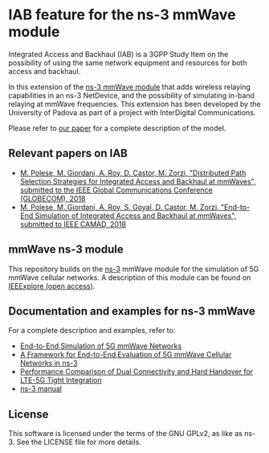 # IAB feature for the ns-3 mmWave module #
Integrated Access and Backhaul (IAB) is a 3GPP Study Item on the possibility of using the same network equipment and resources for both access and backhaul.

In this extension of the [ns-3 mmWave module](https://github.com/nyuwireless-unipd/ns3-mmwave "ns-3 mmWave repo") that adds wireless relaying capabilities in an ns-3 NetDevice, and the possibility of simulating in-band relaying at mmWave frequencies. This extension has been developed by the University of Padova as part of a project with InterDigital Communications.

Please refer to [our paper](/ "IAB") for a complete description of the model.

## Relevant papers on IAB ##
- [M. Polese, M. Giordani, A. Roy, D. Castor, M. Zorzi, "Distributed Path Selection Strategies for Integrated Access and Backhaul at mmWaves", submitted to the IEEE Global Communications Conference (GLOBECOM), 2018](https://arxiv.org/abs/1805.04351 "globecom paper")
- [M. Polese, M. Giordani, A. Roy, S. Goyal, D. Castor, M. Zorzi, "End-to-End Simulation of Integrated Access and Backhaul at mmWaves", submitted to IEEE CAMAD, 2018](/ "ns-3 paper")

## mmWave ns-3 module ##

This repository builds on the [ns-3](https://www.nsnam.org "ns-3 Website") mmWave module for the simulation of 5G mmWave cellular networks. A description of this module can be found on [IEEExplore (open access)](https://ieeexplore.ieee.org/document/8344116/ "mmwave paper").

## Documentation and examples for ns-3 mmWave ##

For a complete description and examples, refer to:

- [End-to-End Simulation of 5G mmWave Networks](https://ieeexplore.ieee.org/document/8344116/ "comst paper")
- [A Framework for End-to-End Evaluation of 5G mmWave Cellular Networks in ns-3](https://arxiv.org/abs/1602.06932 "wns3 paper")
- [ Performance Comparison of Dual Connectivity and Hard Handover for LTE-5G Tight Integration](https://arxiv.org/abs/1607.05425 "simutools paper")
- [ns-3 manual](https://www.nsnam.org/docs/manual/html "ns-3 Manual")

## License ##

This software is licensed under the terms of the GNU GPLv2, as like as ns-3. See the LICENSE file for more details.
